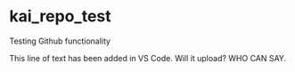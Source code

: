 # kai_repo_test
Testing Github functionality


This line of text has been added in VS Code. Will it upload? WHO CAN SAY.